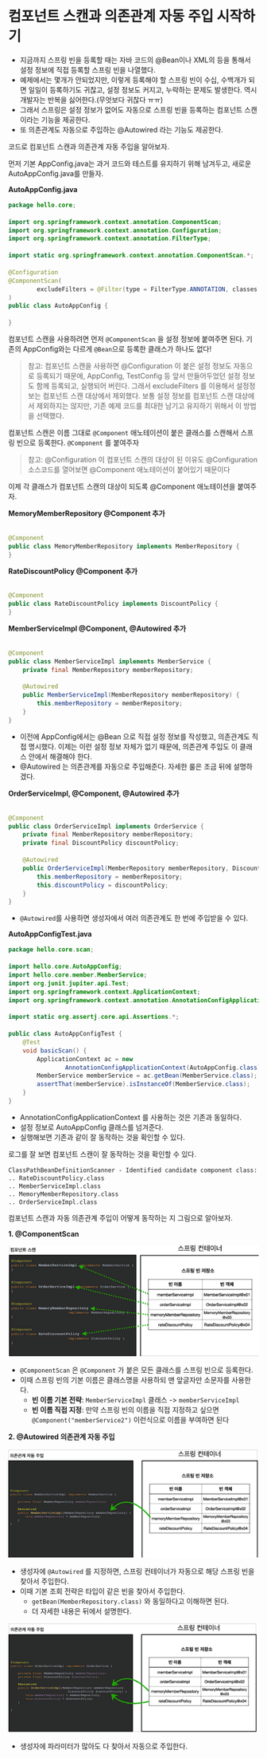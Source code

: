 # 컴포넌트 스캔과 의존관계 자동 주입 시작하기

- 지금까지 스프링 빈을 등록할 때는 자바 코드의 @Bean이나 XML의 <bean> 등을 통해서 설정 정보에
  직접 등록할 스프링 빈을 나열했다.
- 예제에서는 몇개가 안되었지만, 이렇게 등록해야 할 스프링 빈이 수십, 수백개가 되면 일일이 등록하기도
  귀찮고, 설정 정보도 커지고, 누락하는 문제도 발생한다. 역시 개발자는 반복을 싫어한다.(무엇보다 귀찮다
  ㅠㅠ)
- 그래서 스프링은 설정 정보가 없어도 자동으로 스프링 빈을 등록하는 컴포넌트 스캔이라는 기능을
  제공한다.
- 또 의존관계도 자동으로 주입하는 @Autowired 라는 기능도 제공한다.

코드로 컴포넌트 스캔과 의존관계 자동 주입을 알아보자.

먼저 기본 AppConfig.java는 과거 코드와 테스트를 유지하기 위해 남겨두고, 새로운 AutoAppConfig.java를 만들자.

**AutoAppConfig.java**

```java
package hello.core;

import org.springframework.context.annotation.ComponentScan;
import org.springframework.context.annotation.Configuration;
import org.springframework.context.annotation.FilterType;

import static org.springframework.context.annotation.ComponentScan.*;

@Configuration
@ComponentScan(
        excludeFilters = @Filter(type = FilterType.ANNOTATION, classes = Configuration.class)
)
public class AutoAppConfig {

}
```

컴포넌트 스캔을 사용하려면 먼저 `@ComponentScan` 을 설정 정보에 붙여주면 된다.
기존의 AppConfig와는 다르게 `@Bean`으로 등록한 클래스가 하나도 없다!

> 참고: 컴포넌트 스캔을 사용하면 @Configuration 이 붙은 설정 정보도 자동으로 등록되기 때문에,
> AppConfig, TestConfig 등 앞서 만들어두었던 설정 정보도 함께 등록되고, 실행되어 버린다. 그래서
> excludeFilters 를 이용해서 설정정보는 컴포넌트 스캔 대상에서 제외했다. 보통 설정 정보를 컴포넌트
> 스캔 대상에서 제외하지는 않지만, 기존 예제 코드를 최대한 남기고 유지하기 위해서 이 방법을 선택했다.

컴포넌트 스캔은 이름 그대로 `@Component` 애노테이션이 붙은 클래스를 스캔해서 스프링 빈으로
등록한다. `@Component` 를 붙여주자

> 참고: @Configuration 이 컴포넌트 스캔의 대상이 된 이유도 @Configuration 소스코드를 열어보면
> @Component 애노테이션이 붙어있기 때문이다

이제 각 클래스가 컴포넌트 스캔의 대상이 되도록 @Component 애노테이션을 붙여주자.

**MemoryMemberRepository @Component 추가**

```java

@Component
public class MemoryMemberRepository implements MemberRepository {
}
```

**RateDiscountPolicy @Component 추가**

```java

@Component
public class RateDiscountPolicy implements DiscountPolicy {
}
```

**MemberServiceImpl @Component, @Autowired 추가**

```java

@Component
public class MemberServiceImpl implements MemberService {
    private final MemberRepository memberRepository;

    @Autowired
    public MemberServiceImpl(MemberRepository memberRepository) {
        this.memberRepository = memberRepository;
    }
}
```

- 이전에 AppConfig에서는 @Bean 으로 직접 설정 정보를 작성했고, 의존관계도 직접 명시했다. 이제는
  이런 설정 정보 자체가 없기 때문에, 의존관계 주입도 이 클래스 안에서 해결해야 한다.
- @Autowired 는 의존관계를 자동으로 주입해준다. 자세한 룰은 조금 뒤에 설명하겠다.

**OrderServiceImpl, @Component, @Autowired 추가**

```java

@Component
public class OrderServiceImpl implements OrderService {
    private final MemberRepository memberRepository;
    private final DiscountPolicy discountPolicy;

    @Autowired
    public OrderServiceImpl(MemberRepository memberRepository, DiscountPolicy discountPolicy) {
        this.memberRepository = memberRepository;
        this.discountPolicy = discountPolicy;
    }
}
```

- `@Autowired`를 사용하면 생성자에서 여러 의존관계도 한 번에 주입받을 수 있다.

**AutoAppConfigTest.java**

```java
package hello.core.scan;

import hello.core.AutoAppConfig;
import hello.core.member.MemberService;
import org.junit.jupiter.api.Test;
import org.springframework.context.ApplicationContext;
import org.springframework.context.annotation.AnnotationConfigApplicationContext;

import static org.assertj.core.api.Assertions.*;

public class AutoAppConfigTest {
    @Test
    void basicScan() {
        ApplicationContext ac = new
                AnnotationConfigApplicationContext(AutoAppConfig.class);
        MemberService memberService = ac.getBean(MemberService.class);
        assertThat(memberService).isInstanceOf(MemberService.class);
    }
}
```

- AnnotationConfigApplicationContext 를 사용하는 것은 기존과 동일하다.
- 설정 정보로 AutoAppConfig 클래스를 넘겨준다.
- 실행해보면 기존과 같이 잘 동작하는 것을 확인할 수 있다.

로그를 잘 보면 컴포넌트 스캔이 잘 동작하는 것을 확인할 수 있다.

```
ClassPathBeanDefinitionScanner - Identified candidate component class:
.. RateDiscountPolicy.class
.. MemberServiceImpl.class
.. MemoryMemberRepository.class
.. OrderServiceImpl.class
```

컴포넌트 스캔과 자동 의존관계 주입이 어떻게 동작하는 지 그림으로 알아보자.

**1. @ComponentScan**

![img.png](../img/컴포넌트%20스캔.png)

- `@ComponentScan` 은 `@Component` 가 붙은 모든 클래스를 스프링 빈으로 등록한다.
- 이때 스프링 빈의 기본 이름은 클래스명을 사용하되 맨 앞글자만 소문자를 사용한다.
  - **빈 이름 기본 전략**: `MemberServiceImpl` 클래스 -> `memberServiceImpl`
  - **빈 이름 직접 지정**: 만약 스프링 빈의 이름을 직접 지정하고 싶으면
    `@Component("memberService2")` 이런식으로 이름을 부여하면 된다

**2. @Autowired 의존관계 자동 주입**

![img.png](../img/@Autowired%20의존관계%20자동%20주입.png)

- 생성자에 `@Autowired` 를 지정하면, 스프링 컨테이너가 자동으로 해당 스프링 빈을 찾아서 주입한다.
- 이때 기본 조회 전략은 타입이 같은 빈을 찾아서 주입한다.
  - `getBean(MemberRepository.class)` 와 동일하다고 이해하면 된다.
  - 더 자세한 내용은 뒤에서 설명한다.

![img.png](../img/의존관계%20자동%20주입.png)
- 생성자에 파라미터가 많아도 다 찾아서 자동으로 주입한다.

